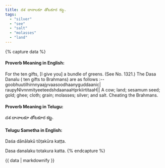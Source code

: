 ```yaml
---
title: దశ దానాలకూ తోటకూర కట్ట.
tags:
  - "silver"
  - "see"
  - "salt"
  - "molasses"
  - "land"
---
```


{% capture data %}
#### Proverb Meaning in English:
For the ten gifts, [I give you] a bundle of greens.
(See No. 1321.)
The Dasa Danalu ( ten gifts to Brahmans) are as follows :--
goobhuutilhirnnyaajyvaasoodhaanyguddaanic|
raupyNlvnnmityeeteedshdaanaaHprkiirtitaaH||
A cow; land; sesamum seed; gold; ghee; cloth; grain; molasses; silver; and salt.
Cheating the Brahmans.

#### Proverb Meaning in Telugu:
దశ దానాలకూ తోటకూర కట్ట.

#### Telugu Sametha in English:
Daśa dānālakū tōṭakūra kaṭṭa.

Dasa danalaku totakura katta.
{% endcapture %}

{{ data | markdownify }}

